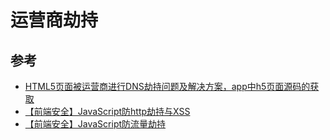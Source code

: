 # 运营商劫持


## 


## 参考
- [HTML5页面被运营商进行DNS劫持问题及解决方案，app中h5页面源码的获取](http://blog.csdn.net/jia12216/article/details/52958237)
- [【前端安全】JavaScript防http劫持与XSS](https://www.cnblogs.com/mfc-itblog/p/5780199.html)
- [【前端安全】JavaScript防流量劫持](https://www.cnblogs.com/caizhenbo/p/6836376.html)
